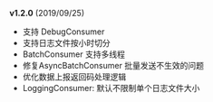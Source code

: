 **v1.2.0** (2019/09/25)
- 支持 DebugConsumer
- 支持日志文件按小时切分
- BatchConsumer 支持多线程
- 修复AsyncBatchConsumer 批量发送不生效的问题
- 优化数据上报返回码处理逻辑
- LoggingConsumer: 默认不限制单个日志文件大小
